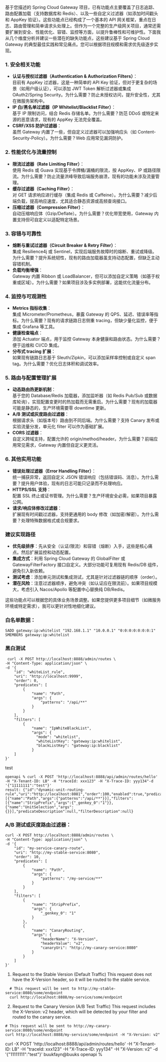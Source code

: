 
基于您描述的 Spring Cloud Gateway 项目，已有功能点主要覆盖了日志追踪、路由配置加载（支持数据库和 Redis）、以及一些自定义过滤器（如添加时间戳头和 AppKey 验证）。这些功能点已经构成了一个基本的 API 网关框架，重点在日志、路由管理和简单请求头处理上。但作为一个完整的生产级网关项目，通常还需要扩展到安全、性能优化、容错、监控等方面，以提升鲁棒性和可维护性。下面我从几个维度分析并建议一些潜在的缺失功能点，这些建议基于 Spring Cloud Gateway 的典型最佳实践和常见痛点。您可以根据项目规模和需求优先级逐步实现。

### 1. **安全相关功能**
- **认证与授权过滤器（Authentication & Authorization Filters）**：  
  目前有 AppKey 过滤器，这是一种简单的 API Key 验证，但对于更复杂的场景（如用户级认证），可以添加 JWT Token 解析过滤器或集成 OAuth2/Spring Security。为什么需要？防止未授权访问，提升安全性，尤其在微服务架构中。
- **IP 白/黑名单过滤器（IP Whitelist/Blacklist Filter）**：  
  基于 IP 限制访问，结合 Redis 存储名单。为什么需要？防范 DDoS 或特定来源的恶意请求，现有的 AppKey 无法完全覆盖。
- **CSRF/XSS 防护过滤器**：  
  虽然 Gateway 内置了一些，但自定义过滤器可以加强响应头（如 Content-Security-Policy）。为什么需要？Web 应用常见漏洞防护。

### 2. **性能优化与流量控制**
- **限流过滤器（Rate Limiting Filter）**：  
  使用 Redis 或 Guava 实现基于令牌桶/漏桶的限流，按 AppKey、IP 或路径限流。为什么需要？防止流量洪峰导致后端服务崩溃，现有的功能未涉及流量管理。
- **缓存过滤器（Caching Filter）**：  
  对 GET 请求响应进行缓存（集成 Redis 或 Caffeine）。为什么需要？减少后端负载，提高响应速度，尤其适合静态资源或高频查询接口。
- **压缩过滤器（Compression Filter）**：  
  自动压缩响应体（Gzip/Deflate）。为什么需要？优化带宽使用，Gateway 内置支持但可自定义以适配特定场景。

### 3. **容错与可靠性**
- **熔断与重试过滤器（Circuit Breaker & Retry Filter）**：  
  集成 Resilience4j 或 Sentinel，实现后端服务故障时的熔断、重试或降级。为什么需要？提升系统韧性，现有的路由加载器虽支持动态配置，但缺乏主动容错机制。
- **负载均衡增强**：  
  Gateway 内置 Ribbon 或 LoadBalancer，但可以添加自定义策略（如基于权重或区域）。为什么需要？如果项目涉及多实例部署，这能优化流量分布。

### 4. **监控与可观测性**
- **Metrics 指标收集**：  
  集成 Micrometer/Prometheus，暴露 Gateway 的 QPS、延迟、错误率等指标。为什么需要？现有的请求链路日志侧重 tracing，但缺少量化监控，便于集成 Grafana 等工具。
- **健康检查端点**：  
  添加 Actuator 端点，用于监控 Gateway 本身健康和路由状态。为什么需要？便于运维和 CI/CD 集成。
- **分布式 tracing 扩展**：  
  如果现有链路日志基于 Sleuth/Zipkin，可以添加采样率控制或自定义 span tag。为什么需要？优化日志体积和调试效率。

### 5. **路由与配置管理扩展**
- **动态路由热更新机制**：  
  基于您的 Database/Redis 加载器，添加监听器（如 Redis Pub/Sub 或数据库轮询），实现配置变更时的热加载而无需重启。为什么需要？现有的加载器可能是静态的，生产环境需要零 downtime 更新。
- **A/B 测试或灰度路由过滤器**：  
  根据请求头（如版本号）路由到不同后端。为什么需要？支持 Canary 发布或实验流量分发，单元化 filter 可以作为基础扩展。
- **CORS 过滤器**：  
  自定义跨域支持，配置允许的 origin/method/header。为什么需要？前端应用常见需求，Gateway 内置但自定义更灵活。

### 6. **其他实用功能**
- **错误处理过滤器（Error Handling Filter）**：  
  统一捕获异常，返回自定义 JSON 错误响应（包括错误码、消息）。为什么需要？提升用户体验，现有的日志可能只记录而不处理响应。
- **HTTPS/SSL 支持**：  
  配置 SSL 终止或证书管理。为什么需要？生产环境安全必需，如果项目暴露公网。
- **请求/响应体修改过滤器**：  
  扩展现有时间戳过滤器，支持更通用的 body 修改（如加密/解密）。为什么需要？处理特殊数据格式或合规要求。

### 建议实现路径
- **优先级排序**：先从安全（认证/限流）和容错（熔断）入手，这些是核心痛点。然后扩展监控和动态配置。
- **集成方式**：利用 Spring Cloud Gateway 的 GlobalFilter 或 GatewayFilterFactory 接口自定义。大部分功能可复用现有 Redis/DB 组件，避免引入新依赖。
- **测试考虑**：添加单元测试和集成测试，尤其是针对过滤器链的顺序（order）。
- **潜在风险**：注意过滤器顺序，避免冲突（如认证应在限流前）。如果项目规模大，考虑引入 Nacos/Apollo 等配置中心替换纯 DB/Redis。

这些功能点可以根据您的具体业务场景调整。如果您提供更多项目细节（如微服务环境或特定需求），我可以更针对性地细化建议。



### 白名单数据：
```text
SADD gateway:ip:whitelist "192.168.1.1" "10.0.0.1" "0:0:0:0:0:0:0:1"
SMEMBERS gateway:ip:whitelist

```

### 黑白测试
```text
 curl -X POST http://localhost:8888/admin/routes \
-H "Content-Type: application/json" \
-d '{
    "id": "whiteList_rule",
    "uri": "http://localhost:9999",
    "order": 0,
    "predicates": [
        {
            "name": "Path",
            "args": {
                "patterns": "/api/**"
            }
        }
    ],
    "filters": [
        {
            "name": "IpWhiteBlackList",
            "args": {
              "mode": "whitelist",
              "whiteListKey": "gateway:ip:whitelist",
              "blackListKey": "gateway:ip:blacklist"
            }
    ]
}'
```
test 
```text
openapi % curl -X POST 'http://localhost:8888/api/admin/routes/hello'  -H "X-Tenant-ID: LB" -H "traceId: xxx123" -H "X-Trace-ID: yyy134"-d '{"11111111":"test"}'
result: {"id":"dynamic-unit-routing-rule","uri":"http://localhost:8081","order":100,"enabled":true,"predicates":[{"name":"Path","args":{"patterns":"/api/**"}}],"filters":[{"name":"StripPrefix","args":{"_genkey_0":"1"}},{"name":"UnitSelection","args":{}}],"predicateDescription":null,"filterDescription":null}
```

### **A/B 测试或灰度路由过滤器**：
```text
curl -X POST http://localhost:8888/admin/routes \
-H "Content-Type: application/json" \
-d '{
    "id": "my-service-canary-route",
    "uri": "http://my-stable-service:8080",
    "order": 10,
    "predicates": [
        {
            "name": "Path",
            "args": {
                "patterns": "/my-service/**"
            }
        }
    ],
    "filters": [
        {
            "name": "StripPrefix",
            "args": {
                "_genkey_0": "1"
            }
        },
        {
            "name": "CanaryRouting",
            "args": {
                "headerName": "X-Version",
                "headerValue": "v2",
                "canaryUri": "http://my-canary-service:8080"
            }
        }
    ]
}'

```
1. Request to the Stable Version (Default Traffic) This request does not have the X-Version header, so it will be routed to the stable service.
  ```text
    # This request will be sent to http://my-stable-service:8080/some/endpoint
    curl http://localhost:8888/my-service/some/endpoint
  ``` 
2. Request to the Canary Version (A/B Test Traffic) This request includes the X-Version: v2 header, which will be detected by your filter and routed to the canary service.
  ```text
  # This request will be sent to http://my-canary-service:8080/some/endpoint
  curl http://localhost:8888/my-service/some/endpoint -H "X-Version: v2"
  ```




curl -X POST 'http://localhost:8888/api/admin/routes/hello'  -H "X-Tenant-ID: LB" -H "traceId: xxx123" -H "X-Trace-ID: yyy134" -H "X-Version: v2"  -d '{"11111111":"test"}'
buukfayn@buuks openapi % 


